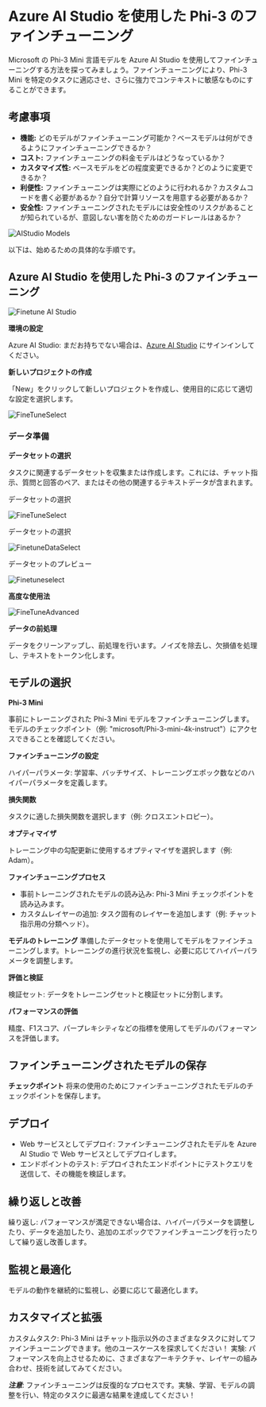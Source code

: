 # Azure AI Studio を使用した Phi-3 のファインチューニング

Microsoft の Phi-3 Mini 言語モデルを Azure AI Studio を使用してファインチューニングする方法を探ってみましょう。ファインチューニングにより、Phi-3 Mini を特定のタスクに適応させ、さらに強力でコンテキストに敏感なものにすることができます。

## 考慮事項

- **機能:** どのモデルがファインチューニング可能か？ベースモデルは何ができるようにファインチューニングできるか？
- **コスト:** ファインチューニングの料金モデルはどうなっているか？
- **カスタマイズ性:** ベースモデルをどの程度変更できるか？どのように変更できるか？
- **利便性:** ファインチューニングは実際にどのように行われるか？カスタムコードを書く必要があるか？自分で計算リソースを用意する必要があるか？
- **安全性:** ファインチューニングされたモデルには安全性のリスクがあることが知られているが、意図しない害を防ぐためのガードレールはあるか？

![AIStudio Models](../../../../imgs/05/AIStudio/AIStudioModels.png)

以下は、始めるための具体的な手順です。

## Azure AI Studio を使用した Phi-3 のファインチューニング

![Finetune AI Studio](../../../../imgs/05/AIStudio/AIStudiofinetune.png)

**環境の設定**

Azure AI Studio: まだお持ちでない場合は、[Azure AI Studio](https://ai.azure.com?WT.mc_id=aiml-138114-kinfeylo) にサインインしてください。

**新しいプロジェクトの作成**

「New」をクリックして新しいプロジェクトを作成し、使用目的に応じて適切な設定を選択します。

![FineTuneSelect](../../../../imgs/05/AIStudio/AIStudiofinetuneselect.png)

### データ準備

**データセットの選択**

タスクに関連するデータセットを収集または作成します。これには、チャット指示、質問と回答のペア、またはその他の関連するテキストデータが含まれます。

データセットの選択

![FineTuneSelect](../../../../imgs/05/AIStudio/AIStudiofintunetask.png)

データセットの選択

![FinetuneDataSelect](../../../../imgs/05/AIStudio/AIStudiodatafintuneselect.png)

データセットのプレビュー

![Finetuneselect](../../../../imgs/05/AIStudio/AIStudiofinetunepreview.png)

**高度な使用法**

![FineTuneAdvanced](../../../../imgs/05/AIStudio/AIStudiofinetuneadvanced.png)

**データの前処理**

データをクリーンアップし、前処理を行います。ノイズを除去し、欠損値を処理し、テキストをトークン化します。

## モデルの選択

**Phi-3 Mini**

事前にトレーニングされた Phi-3 Mini モデルをファインチューニングします。モデルのチェックポイント（例: "microsoft/Phi-3-mini-4k-instruct"）にアクセスできることを確認してください。

**ファインチューニングの設定**

ハイパーパラメータ: 学習率、バッチサイズ、トレーニングエポック数などのハイパーパラメータを定義します。

**損失関数**

タスクに適した損失関数を選択します（例: クロスエントロピー）。

**オプティマイザ**

トレーニング中の勾配更新に使用するオプティマイザを選択します（例: Adam）。

**ファインチューニングプロセス**

- 事前トレーニングされたモデルの読み込み: Phi-3 Mini チェックポイントを読み込みます。
- カスタムレイヤーの追加: タスク固有のレイヤーを追加します（例: チャット指示用の分類ヘッド）。

**モデルのトレーニング**
準備したデータセットを使用してモデルをファインチューニングします。トレーニングの進行状況を監視し、必要に応じてハイパーパラメータを調整します。

**評価と検証**

検証セット: データをトレーニングセットと検証セットに分割します。

**パフォーマンスの評価**

精度、F1スコア、パープレキシティなどの指標を使用してモデルのパフォーマンスを評価します。

## ファインチューニングされたモデルの保存

**チェックポイント**
将来の使用のためにファインチューニングされたモデルのチェックポイントを保存します。

## デプロイ

- Web サービスとしてデプロイ: ファインチューニングされたモデルを Azure AI Studio で Web サービスとしてデプロイします。
- エンドポイントのテスト: デプロイされたエンドポイントにテストクエリを送信して、その機能を検証します。

## 繰り返しと改善

繰り返し: パフォーマンスが満足できない場合は、ハイパーパラメータを調整したり、データを追加したり、追加のエポックでファインチューニングを行ったりして繰り返し改善します。

## 監視と最適化

モデルの動作を継続的に監視し、必要に応じて最適化します。

## カスタマイズと拡張

カスタムタスク: Phi-3 Mini はチャット指示以外のさまざまなタスクに対してファインチューニングできます。他のユースケースを探求してください！
実験: パフォーマンスを向上させるために、さまざまなアーキテクチャ、レイヤーの組み合わせ、技術を試してみてください。

***注意***: ファインチューニングは反復的なプロセスです。実験、学習、モデルの調整を行い、特定のタスクに最適な結果を達成してください！
